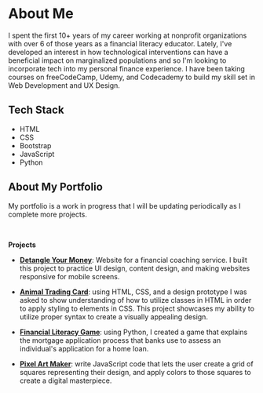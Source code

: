 # About Me
I spent the first 10+ years of my career working at nonprofit organizations with over 6 of those years as a financial literacy educator. Lately, I've developed an interest in how technological interventions can have a beneficial impact on marginalized populations and so I'm looking to incorporate tech into my personal finance experience. I have been taking courses on freeCodeCamp, Udemy, and Codecademy to build my skill set in Web Development and UX Design. 

## Tech Stack
- HTML
- CSS
- Bootstrap
- JavaScript
- Python

## About My Portfolio
My portfolio is a work in progress that I will be updating periodically as I complete more projects.

<br>

**Projects**

- **[Detangle Your Money](https://github.com/Shailean/detangle-your-money)**: Website for a financial coaching service. I built this project to practice UI design, content design, and making websites responsive for mobile screens.

- **[Animal Trading Card](https://github.com/Shailean/portfolio/tree/main/school-projects/1-animal-trading-card)**: using HTML, CSS, and a design prototype I was asked to show understanding of how to utilize classes in HTML in order to apply styling to elements in CSS. This project showcases my ability to utilize proper syntax to create a visually appealing design.

- **[Financial Literacy Game](https://github.com/Shailean/portfolio/tree/main/school-projects/2-financial-lit-mortgages)**: using Python, I created a game that explains the mortgage application process that banks use to assess an individual's application for a home loan. 

- **[Pixel Art Maker](https://github.com/Shailean/pixel-art-maker)**: write JavaScript code that lets the user create a grid of squares representing their design, and apply colors to those squares to create a digital masterpiece. 
